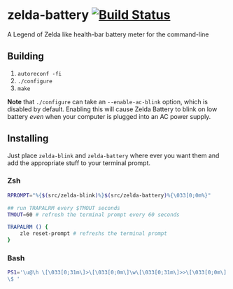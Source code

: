 zelda-battery [![Build Status](https://travis-ci.org/dopm/zelda-battery.svg?branch=master)](https://travis-ci.org/dopm/zelda-battery)
=============

A Legend of Zelda like health-bar battery meter for the command-line


## Building
1. `autoreconf -fi`
2. `./configure`
3. `make`

__Note__ that `./configure` can take an `--enable-ac-blink` option, which is disabled by default.  Enabling this will cause Zelda Battery to blink on low battery _even_ when your computer is plugged into an AC power supply.

## Installing
Just place `zelda-blink` and `zelda-battery` where ever you want them and add the appropriate stuff to your terminal prompt.

### Zsh
```bash
RPROMPT="%{$(src/zelda-blink)%}$(src/zelda-battery)%{\033[0;0m%}"

## run TRAPALRM every $TMOUT seconds
TMOUT=60 # refresh the terminal prompt every 60 seconds

TRAPALRM () {
    zle reset-prompt # refreshs the terminal prompt
}
```


### Bash
```bash
PS1='\u@\h \[\033[0;31m\]>\[\033[0;0m\]\w\[\033[0;31m\]>>\[\033[0;0m\] \[$(src/zelda-blink)\]$(src/zelda-battery)\[\033[0;0m\]
\$ '
```
